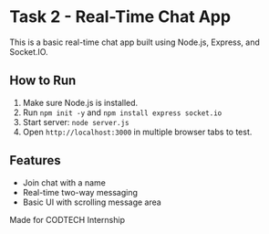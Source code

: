 # Task 2 - Real-Time Chat App

This is a basic real-time chat app built using Node.js, Express, and Socket.IO.

## How to Run

1. Make sure Node.js is installed.
2. Run `npm init -y` and `npm install express socket.io`
3. Start server: `node server.js`
4. Open `http://localhost:3000` in multiple browser tabs to test.

## Features

- Join chat with a name
- Real-time two-way messaging
- Basic UI with scrolling message area

Made for CODTECH Internship
